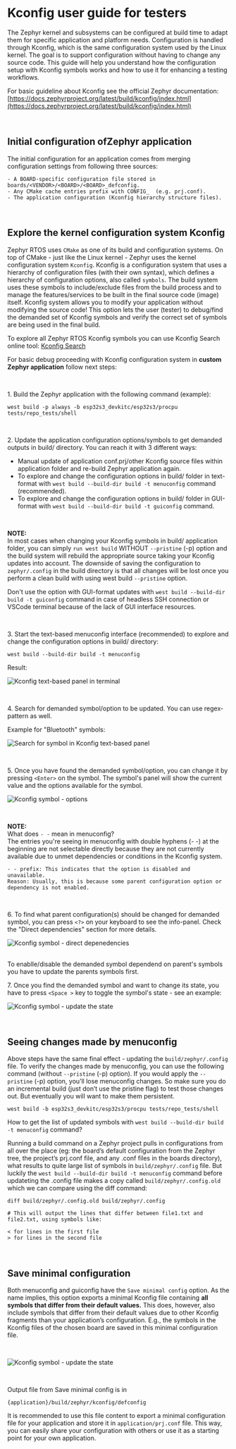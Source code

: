 # Kconfig user guide for testers

The Zephyr kernel and subsystems can be configured at build time to adapt them for specific application and platform needs. Configuration is handled through Kconfig, which is the same configuration system used by the Linux kernel. The goal is to support configuration without having to change any source code. This guide will help you understand how the configuration setup with Kconfig symbols works and how to use it for enhancing a testing workflows.

For basic guideline about Kconfig see the official Zephyr documentation:  
[https://docs.zephyrproject.org/latest/build/kconfig/index.html](https://docs.zephyrproject.org/latest/build/kconfig/index.html)

<br/>

## Initial configuration ofZephyr application 

The initial configuration for an application comes from merging configuration settings from following three sources:

    - A BOARD-specific configuration file stored in boards/<VENDOR>/<BOARD>/<BOARD>_defconfig.
    - Any CMake cache entries prefix with CONFIG_  (e.g. prj.conf).
    - The application configuration (Kconfig hierarchy structure files).

<br/>

## Explore the kernel configuration system Kconfig 

Zephyr RTOS uses `CMake` as one of its build and configuration systems. On top of CMake - just like the Linux kernel - Zephyr uses the kernel configuration system `Kconfig`. Kconfig is a configuration system that uses a hierarchy of configuration files (with their own syntax), which defines a hierarchy of configuration options, also called `symbols`. The build system uses these symbols to include/exclude files from the build process and to manage the features/services to be built in the final source code (image) itself. Kconfig system allows you to modify your application without modifying the source code! This option lets the user (tester) to debug/find the demanded set of Kconfig symbols and verify the correct set of symbols are being used in the final build.

To explore all Zephyr RTOS Kconfig symbols you can use Kconfig Search online tool:
[Kconfig Search](https://docs.zephyrproject.org/latest/kconfig.html)

For basic debug proceeding with Kconfig configuration system in <strong>custom Zephyr application</strong> follow next steps:

<br/>

1\. Build the Zephyr application with the following command (example):

```
west build -p always -b esp32s3_devkitc/esp32s3/procpu tests/repo_tests/shell
```

<br/>

2\. Update the application configuration options/symbols to get demanded outputs in build/ directory. You can reach it with 3 different ways:

* Manual update of application conf.prj/other Kconfig source files within application folder and re-build Zephyr application again.
* To explore and change the configuration options in build/ folder in text-format with `west build --build-dir build -t menuconfig` command (recommended).
* To explore and change the configuration options in build/ folder in GUI-format with `west build --build-dir build -t guiconfig` command.

<br/>

<strong>NOTE:</strong><br/>
In most cases when changing your Kconfig symbols in build/ application folder, you can simply `run west build` WITHOUT `--pristine` (-p) option and the build system will rebuild the appropriate source taking your Kconfig updates into account. The downside of saving the configuration to `zephyr/.config` in the build directory is that all changes will be lost once you perform a clean build with using west build `--pristine` option.

Don't use the option with GUI-format updates with `west build --build-dir build -t guiconfig` command in case of headless SSH connection or VSCode terminal because of the lack of GUI interface resources.

<br/>

3\. Start the text-based menuconfig interface (recommended) to explore and change the configuration options in build/ directory:

```
west build --build-dir build -t menuconfig
```

Result:

![Kconfig text-based panel in terminal](images/kconfig-menuconfig.png)

<br/>

4\. Search for demanded symbol/option to be updated. You can use regex-pattern as well.

Example for "Bluetooth" symbols:

![Search for symbol in Kconfig text-based panel](images/kconfig-menuconfig-search.png)

<br/>

5\. Once you have found the demanded symbol/option, you can change it by pressing `<Enter>` on the symbol. The symbol's panel will show the current value and the options available for the symbol.

![Kconfig symbol - options ](images/kconfig-menuconfig-symbol.png)

<br/>

<strong>NOTE:</strong><br/>
What does `- -` mean in menuconfig?<br/>
The entries you're seeing in menuconfig with double hyphens (- -) at the beginning are not selectable directly 
because they are not currently available due to unmet dependencies or conditions in the Kconfig system.

	
	- - prefix: This indicates that the option is disabled and unavailable.
	Reason: Usually, this is because some parent configuration option or dependency is not enabled.

<br/>

6\. To find what parent configuration(s) should be changed for demanded symbol, you can press `<?>` on your keyboard to see the info-panel.
Check the "Direct dependencies" section for more details.

![Kconfig symbol - direct depenedencies](images/kconfig-menuconfig-symbol-info.png)

<br/>
To enablle/disable the demanded symbol dependend on parent's symbols you have to update the parents symbols first.

<br/>

7\. Once you find the demanded symbol and want to change its state, you have to press `<Space >` key to toggle the symbol's state - see an example:

![Kconfig symbol - update the state](images/kconfig-menuconfig-symbol-update.png)

<br/>  
  
## Seeing changes made by menuconfig
Above steps have the same final effect - updating the `build/zephyr/.config` file. To verify the changes made by menuconfig, you can use the following command (without `--pristine` (-p) option). If you would apply the `--pristine` (-p) option, you’ll lose menuconfig changes. So make sure you do an incremental build (just don’t use the pristine flag) to test those changes out. But eventually you will want to make them persistent.

```
west build -b esp32s3_devkitc/esp32s3/procpu tests/repo_tests/shell
```

How to get the list of updated symbols with `west build --build-dir build -t menuconfig` command?

Running a build command on a Zephyr project pulls in configurations from all over the place (eg: the board’s default configuration from the Zephyr tree, the project’s prj.conf file, and any .conf files in the boards directory), what results to quite large list of symbols in `build/zephyr/.config` file. But luckily the `west build --build-dir build -t menuconfig` command before updateting the .config file makes a copy called `build/zephyr/.config.old` which we can compare using the diff command:

```
diff build/zephyr/.config.old build/zephyr/.config

# This will output the lines that differ between file1.txt and file2.txt, using symbols like:

< for lines in the first file
> for lines in the second file 
```

<br/>  

## Save minimal configuration
Both menuconfig and guiconfig have the `Save minimal config` option. As the name implies, this option exports a minimal Kconfig file containing <strong>all symbols that differ from their default values.</strong> This does, however, also include symbols that differ from their default values due to other Kconfig fragments than your application’s configuration. E.g., the symbols in the Kconfig files of the chosen board are saved in this minimal configuration file.

<br/> 

![Kconfig symbol - update the state](images/kconfig-menuconfig-minimal.png)

<br/> 

Output file from Save minimal config is in

```
{application}/build/zephyr/kconfig/defconfig
```

It is recommended to use this file content to export a minimal configuration file for your application and store it in 
`application/prj.conf` file. This way, you can easily share your configuration with others or use it as a starting point for your own application.